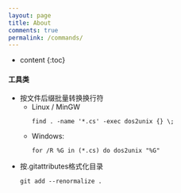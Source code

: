 ```yaml
---
layout: page
title: About
comments: true
permalink: /commands/
---
```


* content
{:toc}

#### 工具类

* 按文件后缀批量转换换行符
  * Linux / MinGW
    ```
    find . -name '*.cs' -exec dos2unix {} \;
    ```
  * Windows:
    ```
    for /R %G in (*.cs) do dos2unix "%G"
    ```
* 按.gitattributes格式化目录
  ```
  git add --renormalize .
  ```

